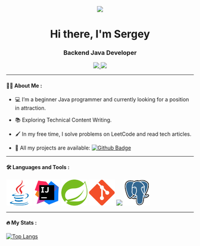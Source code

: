 <div id="header" align="center">
  <img src="https://media.giphy.com/media/ZVik7pBtu9dNS/giphy.gif" width="300"/>
  <h1> 
    Hi there, I'm Sergey
  </h1>
  <h3> Backend Java Developer</h3>
  <a href="https://t.me/gurevich7">
    <img src="https://img.shields.io/badge/Telegram-khaki?logo=telegram&logoColor=black&style=for-the-badge"/>
  </a>
  <a href="mailto:spakro1802@gmail.com ">
    <img src="https://img.shields.io/badge/Gmail-khaki?logo=gmail&logoColor=black&style=for-the-badge"/>
  </a>
</div>

---

#### :man_technologist: About Me :
- :computer: I’m a beginner Java programmer and currently looking for a position in attraction.

- :books: Exploring Technical Content Writing.

- :paintbrush: In my free time, I solve problems on LeetCode and read tech articles.

- :briefcase: All my projects are available: [![Github Badge](https://img.shields.io/badge/-Github-khaki?style=flat&logo=Github&logoColor=black)](https://github.com/GurevichSergey?tab=repositories)

---

#### :hammer_and_wrench: Languages and Tools :
<div width="70"> 
  <img src="https://github.com/devicons/devicon/blob/master/icons/java/java-original.svg"  width="70"/>
  <img src="https://github.com/devicons/devicon/blob/master/icons/intellij/intellij-original.svg" width="70"/>
  <img src="https://github.com/devicons/devicon/blob/master/icons/spring/spring-original.svg" width="70"/>
  <img src="https://github.com/devicons/devicon/blob/master/icons/git/git-original.svg" width="70"/>
  <img src="https://cdn.jsdelivr.net/gh/devicons/devicon/icons/gradle/gradle-plain.svg" width="70"/>
  <img src="https://github.com/devicons/devicon/blob/master/icons/postgresql/postgresql-original.svg" width="70"/>
</div>

---

#### :fire: My Stats :
          
[![Top Langs](https://github-readme-stats.vercel.app/api/top-langs/?username=GurevichSergey&layout=compact&theme=vision-friendly-dark)](https://github.com/anuraghazra/github-readme-stats)

